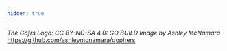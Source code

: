```yaml
---
hidden: true
---
```


_The Gofrs Logo: CC BY-NC-SA 4.0: GO BUILD Image by Ashley McNamara_<br>
https://github.com/ashleymcnamara/gophers
